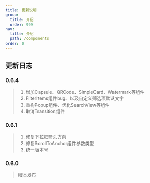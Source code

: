 ```yaml
---
title: 更新说明
group: 
  title: 介绍
  order: 999
nav:
  title: 介绍
  path: /components
order: 0
---
```



## 更新日志

### 0.6.4
> 1. 增加Capsule、QRCode、SimpleCard、Watermark等组件
> 2. FilterItems组件bug、以及自定义筛选项默认文字
> 3. 重构Popup组件、优化SearchView等组件
> 4. 取消Transition组件

### 0.6.1
> 1. 修复下拉框箭头方向
> 2. 修复ScrollToAnchor组件参数类型
> 3. 统一版本号
### 0.6.0
> 版本发布